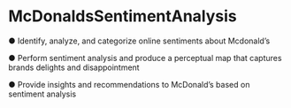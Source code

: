 # McDonaldsSentimentAnalysis
● Identify, analyze, and categorize online sentiments about Mcdonald’s 

● Perform sentiment analysis and produce a perceptual map that captures brands delights and disappointment 

● Provide insights and recommendations to McDonald’s based on sentiment analysis
